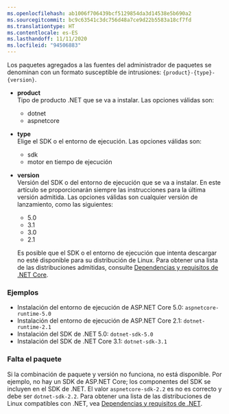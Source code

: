 ```yaml
---
ms.openlocfilehash: ab1006f706439bcf5129854da3d14538e5b690a2
ms.sourcegitcommit: bc9c63541c3dc756d48a7ce9d22b5583a18cf7fd
ms.translationtype: HT
ms.contentlocale: es-ES
ms.lasthandoff: 11/11/2020
ms.locfileid: "94506883"
---
```


Los paquetes agregados a las fuentes del administrador de paquetes se denominan con un formato susceptible de intrusiones: `{product}-{type}-{version}`.

- **product**\
Tipo de producto .NET que se va a instalar. Las opciones válidas son:

  - dotnet
  - aspnetcore

- **type**\
Elige el SDK o el entorno de ejecución. Las opciones válidas son:

  - sdk
  - motor en tiempo de ejecución

- **version**\
Versión del SDK o del entorno de ejecución que se va a instalar. En este artículo se proporcionarán siempre las instrucciones para la última versión admitida. Las opciones válidas son cualquier versión de lanzamiento, como las siguientes:

  - 5.0
  - 3.1
  - 3.0
  - 2.1

  Es posible que el SDK o el entorno de ejecución que intenta descargar no esté disponible para su distribución de Linux. Para obtener una lista de las distribuciones admitidas, consulte [Dependencias y requisitos de .NET Core](../linux.md).

### <a name="examples"></a>Ejemplos

- Instalación del entorno de ejecución de ASP.NET Core 5.0: `aspnetcore-runtime-5.0`
- Instalación del entorno de ejecución de ASP.NET Core 2.1: `dotnet-runtime-2.1`
- Instalación del SDK de .NET 5.0: `dotnet-sdk-5.0`
- Instalación del SDK de .NET Core 3.1: `dotnet-sdk-3.1`

### <a name="package-missing"></a>Falta el paquete

Si la combinación de paquete y versión no funciona, no está disponible. Por ejemplo, no hay un SDK de ASP.NET Core; los componentes del SDK se incluyen en el SDK de .NET. El valor `aspnetcore-sdk-2.2` es no es correcto y debe ser `dotnet-sdk-2.2`. Para obtener una lista de las distribuciones de Linux compatibles con .NET, vea [Dependencias y requisitos de .NET](../linux.md).
